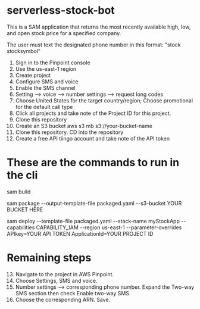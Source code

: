 # serverless-stock-bot

This is a SAM application that returns the most recently available high, low, and open stock price for a specified company. 

The user must text the designated phone number in this format: "stock stocksymbol"

1. Sign in to the Pinpoint console
2. Use the us-east-1 region
3. Create project
4. Configure SMS and voice
5. Enable the SMS channel
6. Setting --> voice --> number settings --> request long codes
7. Choose United States for the target country/region; Choose promotional for the default call type
8. Click all projects and take note of the Project ID for this project.
9. Clone this repository
10. Create an S3 bucket 
      aws s3 mb s3://your-bucket-name
11. Clone this repository. CD into the repository
12. Create a free API tiingo account and take note of the API token



# These are the commands to run in the cli
sam build

sam package --output-template-file packaged.yaml --s3-bucket YOUR BUCKET HERE

sam deploy --template-file packaged.yaml --stack-name myStockApp --capabilities CAPABILITY_IAM --region us-east-1 --parameter-overrides APIkey=YOUR API TOKEN ApplicationId=YOUR PROJECT ID

# Remaining steps

13. Navigate to the project in AWS Pinpoint.
14. Choose Settings, SMS and voice.
15. Number settings --> corresponding phone number. Expand the Two-way SMS section then check Enable two-way SMS.
16. Choose the corresponding ARN. Save.
